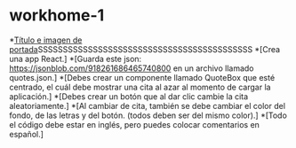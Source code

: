 # workhome-1
*[Título e imagen de portada](#Título-e-imagen-de-portada)SSSSSSSSSSSSSSSSSSSSSSSSSSSSSSSSSSSSSSSSSSS
*[Crea una app React.]
*[Guarda este json: https://jsonblob.com/918261686465740800 en un archivo llamado quotes.json.]
*[Debes crear un componente llamado QuoteBox que esté centrado, el cuál debe mostrar una cita al azar al momento de cargar la aplicación.]
*[Debes crear un botón que al dar clic cambie la cita aleatoriamente.]
*[Al cambiar de cita, también se debe cambiar el color del fondo, de las letras y del botón. (todos deben ser del mismo color).]
*[Todo el código debe estar en inglés, pero puedes colocar comentarios en español.]
